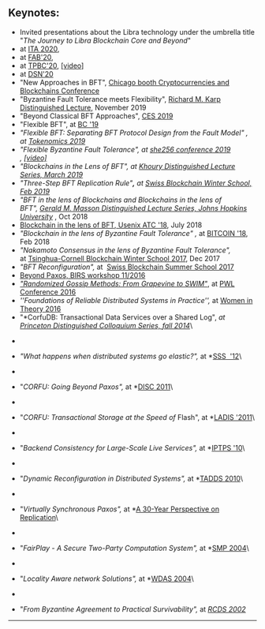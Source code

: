 ## Keynotes:

-   Invited presentations about the Libra technology under the umbrella title "*The Journey to Libra Blockchain Core and Beyond*"
   -   at [ITA 2020](https://ita.ucsd.edu/ws/schedule2020/#d_5), 
   -   at [FAB'20](https://scfab.github.io/2020/index.html),
   -   at [TPBC'20](https://eventum.upf.edu/51585/detail/theory-and-practice-of-blockchains-online-weekly-seminar-series-.html), [[video]](https://www.youtube.com/watch?v=S9oPB9j-UZU&feature=youtu.be)
   -   at [DSN'20](https://dsn2020.webs.upv.es/final-program/keynotes/)
-   "New Approaches in BFT", [Chicago booth Cryptocurrencies and Blockchains Conference](https://bfi.uchicago.edu/event/cryptocurrencies-and-blockchains-conference/)
-   "Byzantine Fault Tolerance meets Flexibility", [Richard M. Karp Distinguished Lecture](https://simons.berkeley.edu/rmklectures2019-fall-3), November 2019
-   "Beyond Classical BFT Approaches", [CES 2019](https://cryptoeconomicsystems.pubpub.org/)
-   "Flexible BFT", at [BC '19](https://crypto.iacr.org/2019/affevents/blockchain/page.html)
-   *"Flexible BFT: Separating BFT Protocol Design from the Fault Model" , at [Tokenomics 2019](http://tokenomics2019.org/infoattendees/invitedspeakers)*
-   *"Flexible Byzantine Fault Tolerance", at [she256 conference 2019](https://www.recolor.io/) , [[video]](https://youtu.be/4np_2K8WNPU?t=4297)*
-   *"Blockchains in the Lens of BFT", at [Khoury Distinguished Lecture Series, March 2019](https://www.khoury.northeastern.edu/event/distinguished-speaker-blockchains-in-the-lens-of-bft/)*
-   *"Three-Step BFT Replication Rule"**,** at [Swiss Blockchain Winter School, Feb 2019](https://blockchainschool.epfl.ch/)*
-   *"BFT in the lens of Blockchains and Blockchains in the lens of BFT", [Gerald M. Masson Distinguished Lecture Series, Johns Hopkins University](https://www.cs.jhu.edu/news-events/gerald-m-masson-distinguished-lecture-series/)* , Oct 2018
-   [Blockchain in the lens of BFT, Usenix ATC '18](https://www.usenix.org/conference/atc18/presentation/malkhi), July 2018
-   *"Blockchain in the lens of Byzantine Fault Tolerance" ,* at [BITCOIN '18](https://fc18.ifca.ai/bitcoin/index.html), Feb 2018
-   *"Nakamoto Consensus in the lens of Byzantine Fault Tolerance",* at [Tsinghua-Cornell Blockchain Winter School 2017](http://iiis.tsinghua.edu.cn/en/show-6611-1.html), Dec 2017
-   *"BFT Reconfiguration",* at  [Swiss Blockchain Summer School 2017](https://blockchain-summer.epfl.ch/)
-   [Beyond Paxos, BIRS workshop 11/2016](http://www.birs.ca/events/2016/5-day-workshops/16w5152/videos/watch/201611290900-Malkhi.html)
-   [*"Randomized Gossip Methods: From Grapevine to SWIM"*](https://youtu.be/Gxf5glthqrk?list=PLGRqfvsPiRShwIXMA5P3WR_9LgBOAdvw4), at [PWL Conference 2016](http://pwlconf.org)
-   *''Foundations of Reliable Distributed Systems in Practice'',* at [Women in Theory 2016](https://womenintheory.wordpress.com/)
-   "*CorfuDB: Transactional Data Services over a Shared Log", *at [Princeton Distinguished Colloquium Series, fall 2014](https://www.cs.princeton.edu/events/event/corfudb-transactional-data-services-over-shared-log)*\
*
-   *"What happens when distributed systems go elastic?",* at *[SSS  '12](https://cs.uwaterloo.ca/conferences/sss2012/index.html)\
*
-   "*CORFU: Going Beyond Paxos",* at *[DISC 2011](http://disc2011.dis.uniroma1.it/keynote.php?lang=eng)\
*
-   "*CORFU: Transactional Storage at the Speed of* Flash", at *[LADIS '2011](http://ladisworkshop.org/node/12)\
*

-   "*Backend Consistency for Large-Scale Live Services",* at *[IPTPS '10](http://www.usenix.org/events/iptps10/)\
*
-   "*Dynamic Reconfiguration in Distributed Systems",* at *[TADDS 2010](http://ccom.uprrp.edu/DISC2010/workshops.html)\
*
-   "*Virtually Synchronous Paxos",* at *[A 30-Year Perspective on Replication](http://www.inf.usi.ch/30YearsOfReplication/program.html)\
*

-   "*FairPlay - A Secure Two-Party Computation System",* at *[SMP 2004](http://www.zurich.ibm.com/~cca/smp2004/)\
*
-   "*Locality Aware network Solutions",* at *[WDAS 2004](http://lsirwww.epfl.ch/wdas2004/)\
*
-   "*From Byzantine Agreement to Practical Survivability",* at *[RCDS 2002](http://www.jaist.ac.jp/~defago/RCDS_2002/)*

* * * * *

